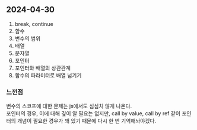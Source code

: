 ## 2024-04-30
1. break, continue
2. 함수
3. 변수의 범위
4. 배열
5. 문자열
6. 포인터
7. 포인터와 배열의 상관관계
8. 함수의 파라미터로 배열 넘기기

### 느낀점
변수의 스코프에 대한 문제는 js에서도 심심치 않게 나온다.  
포인터의 경우, 이에 대해 깊이 알 필요는 없지만, call by value, call by ref 같이 포인터의 개념이 필요한 경우가 꽤 있기 때문에 다시 한 번 기억해놔야겠다.  
